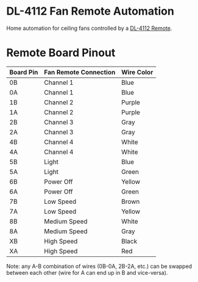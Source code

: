 # DL-4112 Fan Remote Automation

Home automation for ceiling fans controlled by a [DL-4112 Remote](https://fccid.io/Y7ZDL4112T).

# Remote Board Pinout

| Board Pin | Fan Remote Connection | Wire Color
|-----------|-----------------------|-----------
| 0B        | Channel 1             | Blue
| 0A        | Channel 1             | Blue
| 1B        | Channel 2             | Purple
| 1A        | Channel 2             | Purple
| 2B        | Channel 3             | Gray
| 2A        | Channel 3             | Gray
| 4B        | Channel 4             | White
| 4A        | Channel 4             | White
| 5B        | Light                 | Blue
| 5A        | Light                 | Green
| 6B        | Power Off             | Yellow
| 6A        | Power Off             | Green
| 7B        | Low Speed             | Brown
| 7A        | Low Speed             | Yellow
| 8B        | Medium Speed          | White
| 8A        | Medium Speed          | Gray
| XB        | High Speed            | Black
| XA        | High Speed            | Red

Note: any A-B combination of wires (0B-0A, 2B-2A, etc.) can be swapped between each other (wire for A can end up in B and vice-versa).
